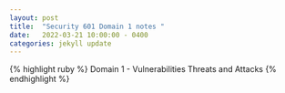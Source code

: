 ```yaml
---
layout: post
title:  "Security 601 Domain 1 notes "
date:   2022-03-21 10:00:00 - 0400
categories: jekyll update
---
```

{% highlight ruby %}
Domain 1 - Vulnerabilities Threats and Attacks
{% endhighlight %} 